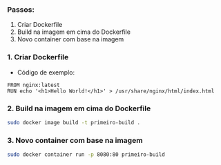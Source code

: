 ### Passos:
1. Criar Dockerfile
2. Build na imagem em cima do Dockerfile
3. Novo container com base na imagem

### 1. Criar Dockerfile
- Código de exemplo:
```docker
FROM nginx:latest
RUN echo '<h1>Hello World!</h1>' > /usr/share/nginx/html/index.html
```

### 2. Build na imagem em cima do Dockerfile
```bash
sudo docker image build -t primeiro-build .
```

### 3. Novo container com base na imagem
```bash
sudo docker container run -p 8080:80 primeiro-build
```